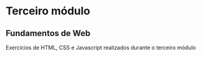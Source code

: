 # Terceiro módulo

<h2> Fundamentos de Web</h2>
<p>Exercícios de HTML, CSS e Javascript realizados durante o terceiro módulo</p>
